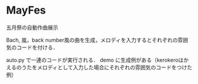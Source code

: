# MayFes
五月祭の自動作曲展示

Bach, 嵐，back number風の曲を生成，メロディを入力するとそれぞれの雰囲気のコードを付ける．

auto.py で一連のコードが実行される．
demo に生成例がある（kerokeroはかえるのうたをメロディとして入力した場合にそれぞれの雰囲気のコードをつけた例）

